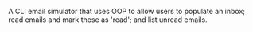 A CLI email simulator that uses OOP to allow users to populate an inbox; read emails and mark these as 'read'; and list unread emails.
